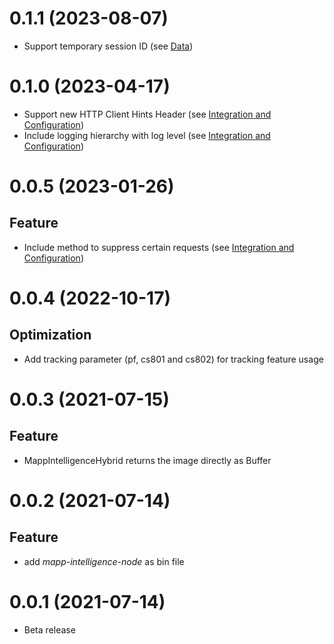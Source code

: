 <a name="0.1.1"></a>
# 0.1.1 (2023-08-07)

- Support temporary session ID (see [Data](https://documentation.mapp.com/latest/en/data-7239453.html))


<a name="0.1.0"></a>
# 0.1.0 (2023-04-17)

- Support new HTTP Client Hints Header (see [Integration and Configuration](https://documentation.mapp.com/latest/en/integration-and-configuration-12582753.html))
- Include logging hierarchy with log level (see [Integration and Configuration](https://documentation.mapp.com/latest/en/integration-and-configuration-12582753.html))


<a name="0.0.5"></a>
# 0.0.5 (2023-01-26)

## Feature

- Include method to suppress certain requests (see [Integration and Configuration](https://documentation.mapp.com/latest/en/integration-and-configuration-19126578.html))


<a name="0.0.4"></a>
# 0.0.4 (2022-10-17)

## Optimization

- Add tracking parameter (pf, cs801 and cs802) for tracking feature usage


<a name="0.0.3"></a>
# 0.0.3 (2021-07-15)

## Feature

- MappIntelligenceHybrid returns the image directly as Buffer


<a name="0.0.2"></a>
# 0.0.2 (2021-07-14)

## Feature

- add *mapp-intelligence-node* as bin file


<a name="0.0.1"></a>
# 0.0.1 (2021-07-14)

- Beta release
